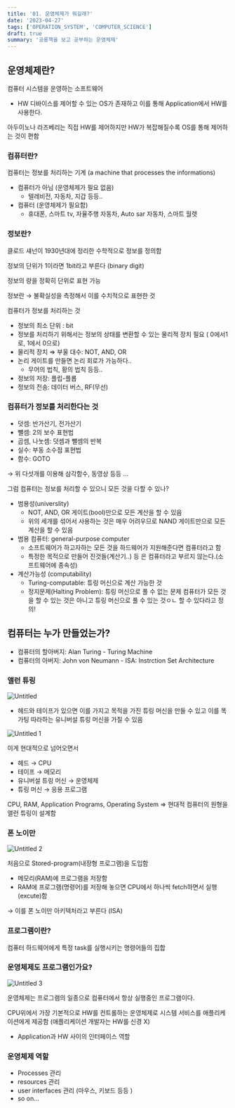 ```yaml
---
title: '01. 운영체제가 뭐길래?'
date: '2023-04-27'
tags: ['OPERATION_SYSTEM', 'COMPUTER_SCIENCE']
draft: true
summary: '공룡책을 보고 공부하는 운영체제'
---
```


## 운영체제란?

컴퓨터 시스템을 운영하는 소프트웨어

- HW 디바이스를 제어할 수 있는 OS가 존재하고 이를 통해 Application에서 HW를 사용한다.

아두이노나 라즈베리는 직접 HW를 제어하지만 HW가 복잡해질수록 OS를 통해 제어하는 것이 편함

### 컴퓨터란?

컴퓨터는 정보를 처리하는 기계 (a machine that processes the informations)

- 컴퓨터가 아님 (운영체제가 필요 없음)
  - 텔레비전, 자동차, 지갑 등등..
- 컴퓨터 (운영체제가 필요함)
  - 휴대폰, 스마트 tv, 자율주행 자동차, Auto sar 자동차, 스마트 월렛

### 정보란?

클로드 섀넌이 1930년대에 정리한 수학적으로 정보를 정의함

정보의 단위가 1이라면 1bit라고 부른다 (binary digit)

정보의 량을 정확히 단위로 표현 가능

정보란 → 불확실성을 측정해서 이를 수치적으로 표현한 것

컴퓨터가 정보를 처리하는 것

- 정보의 최소 단위 : bit
- 정보를 처리하기 위해서는 정보의 상태를 변환할 수 있는 물리적 장치 필요 ( 0에서1로, 1에서 0으로)
- 물리적 장치 ⇒ 부울 대수: NOT, AND, OR
- 논리 게이트를 만들면 논리 회로가 가능하다..
  - 무어의 법칙, 황의 법칙 등등..
- 정보의 저장: 플립-플롭
- 정보의 전송: 데이터 버스, RF(무선)

### 컴퓨터가 정보를 처리한다는 것

- 덧셈: 반가산기, 전가산기
- 뺄셈: 2의 보수 표현법
- 곱셈, 나눗셈: 덧셈과 뺄셈의 반복
- 실수: 부동 소수점 표현법
- 함수: GOTO

→ 위 다섯개를 이용해 삼각함수, 동영상 등등 …

그럼 컴퓨터는 정보를 처리할 수 있으니 모든 것을 다할 수 있나?

- 범용성(universlity)
  - NOT, AND, OR 게이트(bool)만으로 모든 계산을 할 수 있음
  - 위의 세개를 섞어서 사용하는 것은 매우 어려우므로 NAND 게이트만으로 모든 계산을 할 수 있음
- 범용 컴퓨터: general-purpose computer
  - 소프트웨어가 하고자하는 모든 것을 하드웨어가 지원해준다면 컴퓨터라고 함
  - 특정한 목적으로 만들어 진것들(계산기..) 등 은 컴퓨터라고 부르지 않는다.(소프트웨어에 종속성)
- 계산가능성 (computability)
  - Turing-computable: 튜링 머신으로 계산 가능한 것
  - 정지문제(Halting Problem): 튜링 머신으로 풀 수 없는 문제
    컴퓨터가 모든 것을 할 수 있는 것은 아니고 튜링 머신으로 풀 수 있는 것ㅇㄴ 할 수 있다라고 정의!

## 컴퓨터는 누가 만들었는가?

- 컴퓨터의 할아버지: Alan Turing - Turing Machine
- 컴퓨터의 아버지: John von Neumann - ISA: Instrction Set Architecture

### 앨런 튜링

![Untitled](https://user-images.githubusercontent.com/37995685/217672969-8204704b-7f81-446b-971e-9a5a1a53c1da.png)

- 헤드와 테이프가 있으면 이를 가지고 목적을 가진 튜링 머신을 만들 수 있고 이를 똑가팅 따라하는 유니버설 튜링 머신을 가질 수 있음

![Untitled 1](https://user-images.githubusercontent.com/37995685/217672987-befa1977-6c03-4200-a789-fbfffe1f321d.png)

이게 현대적으로 넘어오면서

- 헤드 → CPU
- 테이프 → 메모리
- 유니버설 튜링 머신 → 운영체제
- 튜링 머신 → 응용 프로그램

CPU, RAM, Application Programs, Operating System ⇒ 현대적 컴퓨터의 원형을 앨런 튜링이 설계함

### 폰 노이만

![Untitled 2](https://user-images.githubusercontent.com/37995685/217673036-01ce141a-4066-4a89-b633-ab07e81ec77f.png)

처음으로 Stored-program(내장형 프로그램)을 도입함

- 메모리(RAM)에 프로그램을 저장함
- RAM에 프로그램(명령어)를 저장해 놓으면 CPU에서 하나씩 fetch하면서 실행(excute)함

→ 이를 폰 노이만 아키텍처라고 부른다 (ISA)

### 프로그램이란?

컴퓨터 하드웨어에게 특정 task를 실행시키는 명령어들의 집합

### 운영체제도 프로그램인가요?

![Untitled 3](https://user-images.githubusercontent.com/37995685/217673051-6158d180-ebce-4bb7-8693-9c246a496a7c.png)

운영체제는 프로그램의 일종으로 컴퓨터에서 항상 실행중인 프로그램이다.

CPU위에서 가장 기본적으로 HW를 컨트롤하는 운영체제로 시스템 서비스를 애플리케이션에게 제공함 (애플리케이션 개발자는 HW를 신경 X)

- Application과 HW 사이의 인터페이스 역할

### 운영체제 역할

- Processes 관리
- resources 관리
- user interfaces 관리 (마우스, 키보드 등등 )
- so on…
